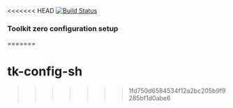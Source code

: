<<<<<<< HEAD
[![Build Status](https://dev.azure.com/shotgun-ecosystem/Toolkit/_apis/build/status/Configs/tk-config-basic?branchName=master)](https://dev.azure.com/shotgun-ecosystem/Toolkit/_build/latest?definitionId=40&branchName=master)

### Toolkit zero configuration setup

=======
# tk-config-sh
>>>>>>> 1fd750d6584534f12a2bc205b9f9285bf1d0abe6

